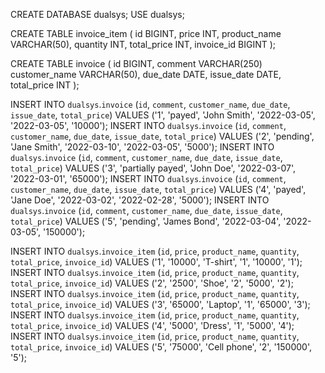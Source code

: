 CREATE DATABASE dualsys;
USE dualsys;

CREATE TABLE invoice_item (
id BIGINT,
price INT,
product_name VARCHAR(50),
quantity INT,
total_price INT,
invoice_id BIGINT
);

CREATE TABLE invoice (
id BIGINT,
comment VARCHAR(250)
customer_name VARCHAR(50),
due_date DATE,
issue_date DATE,
total_price INT
);

INSERT INTO `dualsys`.`invoice` (`id`, `comment`, `customer_name`, `due_date`, `issue_date`, `total_price`) VALUES ('1', 'payed', 'John Smith', '2022-03-05', '2022-03-05', '10000');
INSERT INTO `dualsys`.`invoice` (`id`, `comment`, `customer_name`, `due_date`, `issue_date`, `total_price`) VALUES ('2', 'pending', 'Jane Smith', '2022-03-10', '2022-03-05', '5000');
INSERT INTO `dualsys`.`invoice` (`id`, `comment`, `customer_name`, `due_date`, `issue_date`, `total_price`) VALUES ('3', 'partially payed', 'John Doe', '2022-03-07', '2022-03-01', '65000');
INSERT INTO `dualsys`.`invoice` (`id`, `comment`, `customer_name`, `due_date`, `issue_date`, `total_price`) VALUES ('4', 'payed', 'Jane Doe', '2022-03-02', '2022-02-28', '5000');
INSERT INTO `dualsys`.`invoice` (`id`, `comment`, `customer_name`, `due_date`, `issue_date`, `total_price`) VALUES ('5', 'pending', 'James Bond', '2022-03-04', '2022-03-05', '150000');


INSERT INTO `dualsys`.`invoice_item` (`id`, `price`, `product_name`, `quantity`, `total_price`, `invoice_id`) VALUES ('1', '10000', 'T-shirt', '1', '10000', '1');
INSERT INTO `dualsys`.`invoice_item` (`id`, `price`, `product_name`, `quantity`, `total_price`, `invoice_id`) VALUES ('2', '2500', 'Shoe', '2', '5000', '2');
INSERT INTO `dualsys`.`invoice_item` (`id`, `price`, `product_name`, `quantity`, `total_price`, `invoice_id`) VALUES ('3', '65000', 'Laptop', '1', '65000', '3');
INSERT INTO `dualsys`.`invoice_item` (`id`, `price`, `product_name`, `quantity`, `total_price`, `invoice_id`) VALUES ('4', '5000', 'Dress', '1', '5000', '4');
INSERT INTO `dualsys`.`invoice_item` (`id`, `price`, `product_name`, `quantity`, `total_price`, `invoice_id`) VALUES ('5', '75000', 'Cell phone', '2', '150000', '5');
